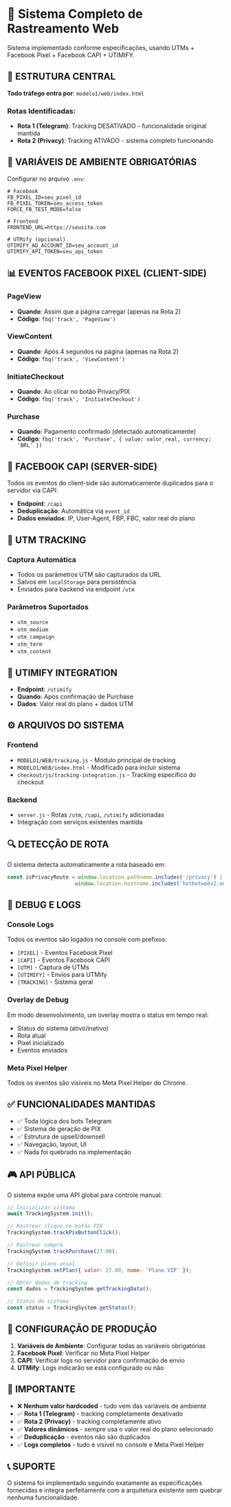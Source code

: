 # 🎯 Sistema Completo de Rastreamento Web

Sistema implementado conforme especificações, usando UTMs + Facebook Pixel + Facebook CAPI + UTIMIFY.

## 📍 ESTRUTURA CENTRAL

**Todo tráfego entra por**: `modelo1/web/index.html`

### Rotas Identificadas:
- **Rota 1 (Telegram)**: Tracking DESATIVADO - funcionalidade original mantida
- **Rota 2 (Privacy)**: Tracking ATIVADO - sistema completo funcionando

## 🔐 VARIÁVEIS DE AMBIENTE OBRIGATÓRIAS

Configurar no arquivo `.env`:

```env
# Facebook
FB_PIXEL_ID=seu_pixel_id
FB_PIXEL_TOKEN=seu_access_token
FORCE_FB_TEST_MODE=false

# Frontend
FRONTEND_URL=https://seusite.com

# UTMify (opcional)
UTIMIFY_AD_ACCOUNT_ID=seu_account_id
UTIMIFY_API_TOKEN=seu_api_token
```

## 📊 EVENTOS FACEBOOK PIXEL (CLIENT-SIDE)

### PageView
- **Quando**: Assim que a página carregar (apenas na Rota 2)
- **Código**: `fbq('track', 'PageView')`

### ViewContent
- **Quando**: Após 4 segundos na página (apenas na Rota 2)
- **Código**: `fbq('track', 'ViewContent')`

### InitiateCheckout
- **Quando**: Ao clicar no botão Privacy/PIX
- **Código**: `fbq('track', 'InitiateCheckout')`

### Purchase
- **Quando**: Pagamento confirmado (detectado automaticamente)
- **Código**: `fbq('track', 'Purchase', { value: valor_real, currency: 'BRL' })`

## 🚀 FACEBOOK CAPI (SERVER-SIDE)

Todos os eventos do client-side são automaticamente duplicados para o servidor via CAPI:

- **Endpoint**: `/capi`
- **Deduplicação**: Automática via `event_id`
- **Dados enviados**: IP, User-Agent, FBP, FBC, valor real do plano

## 🎯 UTM TRACKING

### Captura Automática
- Todos os parâmetros UTM são capturados da URL
- Salvos em `localStorage` para persistência
- Enviados para backend via endpoint `/utm`

### Parâmetros Suportados
- `utm_source`
- `utm_medium` 
- `utm_campaign`
- `utm_term`
- `utm_content`

## 💼 UTIMIFY INTEGRATION

- **Endpoint**: `/utimify`
- **Quando**: Após confirmação de Purchase
- **Dados**: Valor real do plano + dados UTM

## ⚙️ ARQUIVOS DO SISTEMA

### Frontend
- `MODELO1/WEB/tracking.js` - Módulo principal de tracking
- `MODELO1/WEB/index.html` - Modificado para incluir sistema
- `checkout/js/tracking-integration.js` - Tracking específico do checkout

### Backend
- `server.js` - Rotas `/utm`, `/capi`, `/utimify` adicionadas
- Integração com serviços existentes mantida

## 🔍 DETECÇÃO DE ROTA

O sistema detecta automaticamente a rota baseado em:

```javascript
const isPrivacyRoute = window.location.pathname.includes('/privacy') || 
                      window.location.hostname.includes('hotbotwebv2.onrender.com');
```

## 🧠 DEBUG E LOGS

### Console Logs
Todos os eventos são logados no console com prefixos:
- `[PIXEL]` - Eventos Facebook Pixel
- `[CAPI]` - Eventos Facebook CAPI  
- `[UTM]` - Captura de UTMs
- `[UTIMIFY]` - Envios para UTMify
- `[TRACKING]` - Sistema geral

### Overlay de Debug
Em modo desenvolvimento, um overlay mostra o status em tempo real:
- Status do sistema (ativo/inativo)
- Rota atual
- Pixel inicializado
- Eventos enviados

### Meta Pixel Helper
Todos os eventos são visíveis no Meta Pixel Helper do Chrome.

## ✅ FUNCIONALIDADES MANTIDAS

- ✅ Toda lógica dos bots Telegram
- ✅ Sistema de geração de PIX
- ✅ Estrutura de upsell/downsell  
- ✅ Navegação, layout, UI
- ✅ Nada foi quebrado na implementação

## 🎮 API PÚBLICA

O sistema expõe uma API global para controle manual:

```javascript
// Inicializar sistema
await TrackingSystem.init();

// Rastrear clique no botão PIX
TrackingSystem.trackPixButtonClick();

// Rastrear compra
TrackingSystem.trackPurchase(27.00);

// Definir plano atual
TrackingSystem.setPlan({ valor: 27.00, nome: 'Plano VIP' });

// Obter dados de tracking
const dados = TrackingSystem.getTrackingData();

// Status do sistema
const status = TrackingSystem.getStatus();
```

## 🔧 CONFIGURAÇÃO DE PRODUÇÃO

1. **Variáveis de Ambiente**: Configurar todas as variáveis obrigatórias
2. **Facebook Pixel**: Verificar no Meta Pixel Helper
3. **CAPI**: Verificar logs no servidor para confirmação de envio
4. **UTMify**: Logs indicarão se está configurado ou não

## 🚨 IMPORTANTE

- ❌ **Nenhum valor hardcoded** - tudo vem das variáveis de ambiente
- ✅ **Rota 1 (Telegram)** - tracking completamente desativado
- ✅ **Rota 2 (Privacy)** - tracking completamente ativo
- ✅ **Valores dinâmicos** - sempre usa o valor real do plano selecionado
- ✅ **Deduplicação** - eventos não são duplicados
- ✅ **Logs completos** - tudo é visível no console e Meta Pixel Helper

## 📞 SUPORTE

O sistema foi implementado seguindo exatamente as especificações fornecidas e integra perfeitamente com a arquitetura existente sem quebrar nenhuma funcionalidade.
